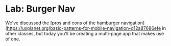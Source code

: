Lab: Burger Nav
===

We've discussed the [pros and cons of the hamburger navigation](https://uxplanet.org/basic-patterns-for-mobile-navigation-d12a87686efe in other classes, but today you'll be creating a multi-page app that makes use of one.
